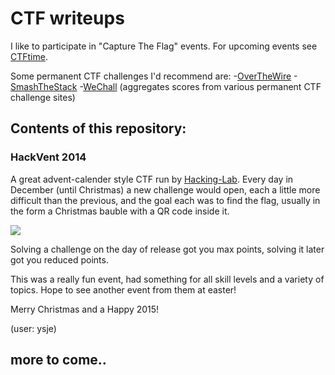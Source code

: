 # CTF writeups 


I like to participate in "Capture The Flag" events. For upcoming events see [CTFtime](https://ctftime.org/).
  
Some permanent CTF challenges I'd recommend are:
-[OverTheWire](http://overthewire.org/wargames/)
-[SmashTheStack](http://smashthestack.org/)
-[WeChall](http://www.wechall.net/) (aggregates scores from various permanent CTF challenge sites)  




## Contents of this repository:

### HackVent 2014

A great advent-calender style CTF run by [Hacking-Lab](https://www.hacking-lab.com/). 
Every day in December (until Christmas) a new challenge would open, each a little more difficult than the previous, 
and the goal each was to find the flag, usually in the form a Christmas bauble with a QR code inside it.

![](images/hackvent-logo.png)

Solving a challenge on the day of release got you max points, solving it later got you reduced points. 

This was a really fun event, had something for all skill levels and a variety of topics. Hope to see another event 
from them at easter!

Merry Christmas and a Happy 2015!

(user: ysje)

## more to come..

